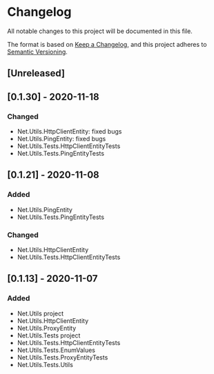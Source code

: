 # Changelog
All notable changes to this project will be documented in this file.

The format is based on [Keep a Changelog](https://keepachangelog.com/en/1.0.0/),
and this project adheres to [Semantic Versioning](https://semver.org/spec/v2.0.0.html).

## [Unreleased]

## [0.1.30] - 2020-11-18
### Changed
- Net.Utils.HttpClientEntity: fixed bugs
- Net.Utils.PingEntity: fixed bugs
- Net.Utils.Tests.HttpClientEntityTests
- Net.Utils.Tests.PingEntityTests

## [0.1.21] - 2020-11-08
### Added
- Net.Utils.PingEntity
- Net.Utils.Tests.PingEntityTests
### Changed
- Net.Utils.HttpClientEntity
- Net.Utils.Tests.HttpClientEntityTests

## [0.1.13] - 2020-11-07
### Added
- Net.Utils project
- Net.Utils.HttpClientEntity
- Net.Utils.ProxyEntity
- Net.Utils.Tests project
- Net.Utils.Tests.HttpClientEntityTests
- Net.Utils.Tests.EnumValues
- Net.Utils.Tests.ProxyEntityTests
- Net.Utils.Tests.Utils
